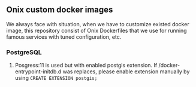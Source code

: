 ## Onix custom docker images

We always face with situation, when we have to customize existed docker image, this repository consist of 
Onix Dockerfiles that we use for running famous services with tuned configuration, etc.

### PostgreSQL

1. Posgress:11 is used but with enabled postgis extension. If /docker-entrypoint-initdb.d was replaces, 
please enable extension manually by using `CREATE EXTENSION postgis;`
